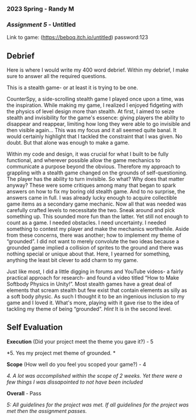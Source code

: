 ### **2023 Spring** - Randy M
### *Assignment 5* - Untitled
Link to game: (https://beboq.itch.io/untitled) password:123



## **Debrief**
Here is where I would write my 400 word debrief. Within my debrief, I make sure to answer all the required questions.

This is a stealth game- or at least it is trying to be one.

CounterSpy, a side-scrolling stealth game I played once upon a time, was the inspiration. 
While making my game, I realized I enjoyed fidgeting with the physics of level design more than stealth. 
At first, I aimed to seize stealth and invisibility for the game's essence: giving players the 
ability to disappear and reappear, limiting how long they were able to go invisible and then 
visible again... This was my focus and it all seemed quite banal. It would certainly highlight 
that I tackled the constraint that I was given. No doubt. But that alone was enough to make a game.

Within my code and design, it was crucial for what I built to be fully functional, and wherever 
possible allow the game mechanics to communicate a purpose beyond the obvious. Therefore my approach 
to grappling with a stealth game changed on the grounds of self-questioning. The player has the ability 
to turn invisible. So what? Why does that matter anyway? These were some critiques among many that
began to spark answers on how to fix my boring old stealth game. And to no surprise, the answers came in full. 
I was already lucky enough to acquire collectible game items as a secondary game mechanic. Now all that 
was needed was carefully crafted levels to necessitate the two. Sneak around and pick something up. 
This sounded more fun than the latter. Yet still not enough to count as a game. I needed obstacles. 
I need uncertainty. I needed something to contest my player and make the mechanics worthwhile. 
Aside from these concerns,  there was another; how to implement my theme of “grounded”. I did not 
want to merely convolute the two ideas because a grounded game implied a collision of sprites to the ground 
and there was nothing special or unique about that. Here, I yearned for something, anything the least bit 
clever to add charm to my game. 

Just like most, I did a little digging in forums and YouTube videos- a fairly practical approach 
for research- and found a video titled “How to Make Softbody Physics in Unity!”. Most stealth games have a 
great deal of elements that scream stealth but few exist that contain elements as silly as a soft body physic. 
As such I thought it to be an ingenious inclusion to my game and I loved it. What's more, playing with it 
gave rise to the idea of tackling my theme of being “grounded”. 
*Hint* It is in the second level. 




## **Self Evaluation**

**Execution** (Did your project meet the theme you gave it?) - 5

*5. Yes my project met theme of grounded. *


**Scope** (How well do you feel you scoped your game?) - 4


*4. A lot was accomplished within the scope of 2 weeks. Yet there were a few things I was dissapointed to not have been included*


**Overall** - Pass


*5: All guidelines for the project was met. If all guidelines for the project was met then the assignment passes.*
